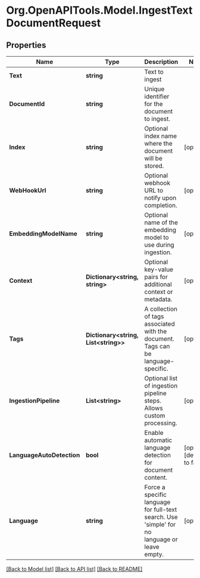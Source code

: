# Org.OpenAPITools.Model.IngestTextDocumentRequest

## Properties

Name | Type | Description | Notes
------------ | ------------- | ------------- | -------------
**Text** | **string** | Text to ingest | 
**DocumentId** | **string** | Unique identifier for the document to ingest. | 
**Index** | **string** | Optional index name where the document will be stored. | [optional] 
**WebHookUrl** | **string** | Optional webhook URL to notify upon completion. | [optional] 
**EmbeddingModelName** | **string** | Optional name of the embedding model to use during ingestion. | [optional] 
**Context** | **Dictionary&lt;string, string&gt;** | Optional key-value pairs for additional context or metadata. | [optional] 
**Tags** | **Dictionary&lt;string, List&lt;string&gt;&gt;** | A collection of tags associated with the document. Tags can be language-specific. | [optional] 
**IngestionPipeline** | **List&lt;string&gt;** | Optional list of ingestion pipeline steps. Allows custom processing. | [optional] 
**LanguageAutoDetection** | **bool** | Enable automatic language detection for document content. | [optional] [default to false]
**Language** | **string** | Force a specific language for full-text search. Use &#39;simple&#39; for no language or leave empty. | [optional] 

[[Back to Model list]](../../README.md#documentation-for-models) [[Back to API list]](../../README.md#documentation-for-api-endpoints) [[Back to README]](../../README.md)

